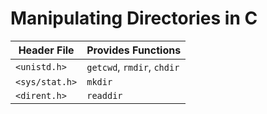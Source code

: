 # Manipulating Directories in C

| Header File     | Provides Functions |
| --------------- | ------------------ |
| `<unistd.h>`    | `getcwd`, `rmdir`, `chdir` |
| `<sys/stat.h>`  | `mkdir` |
| `<dirent.h>`    | `readdir` |